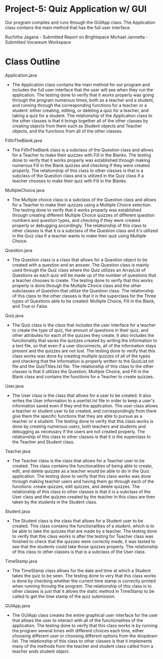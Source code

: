 # Project-5: Quiz Application w/ GUI

Our program compiles and runs through the GUIApp class. The Application class contains the main method that has the full user interface. 

Ruchitha Jagana - Submitted Report on Brightspace
Michael Jannetta - Submitted Vocareum Workspace


# Class Outline

Application.java
- The Application class contains the main method for our program and includes the full user interface that the user will see when they run the application. The testing done to verify that it works properly was going through the program numerous times, both as a teacher and a student, and running through the corresponding functions for a teacher or a student: either creating, editing, or deleting a quiz for a teacher, and taking a quiz for a student. The relationship of the Application class to the other classes is that it brings together all of the other classes by creating objects from them such as Student objects and Teacher objects, and the functions from all of the other classes. 

FillInTheBlank.java
- The FillInTheBlank class is a subclass of the Question class and allows for a Teacher to make their quizzes with Fill in the Blanks. The testing done to verify that it works properly was established through making numerous Fill in the Blank quizzes and checking if they were created properly. The relationship of this class to other classes is that is a subclass of the Question class and is utilized in the Quiz class if a teacher chooses to make their quiz with Fill in the Blanks.

MultipleChoice.java
- The Multiple choice class is a subclass of the Question class and allows for a Teacher to make their quizzes using a Multiple Choice selection. The testing done to verify that it works properly was established through creating different Multiple Choice quizzes of different question numbers and question types, and checking if they were created properly or debugging accordingly. The relationship of this class to other classes is that it is a subclass of the Question class and it's utilized in the Quiz clas if a teacher wants to make their quiz using Multiple Choice. 

Question.java
- The Question class is a class that allows for a Question object to be created with a question and an answer. The Question class is mainly used through the Quiz class where the Quiz utilizes an ArrayList of Questions as each quiz will be made up of the number of questions that a teacher chooses to create. The testing done to verify that this works properly is done through the Multiple Choice class and the other subclasses of Question that utilize the Question class. The relationship of this class to the other classes is that it is the superclass for the Three types of Questions able to be created: Multiple Choice, Fill in the Blank, and True or False. 

Quiz.java
- The Quiz class is the class that includes the user interface for a teacher to create the type of quiz, the amount of questions in their quiz, and other attributes for each of the quizzes they create. It also includes the functionality that saves the quizzes created by writing the information to a text file, so that even if a user disconnects, all of the information stays present and the quizzes are not lost. The testing done to verify that this class works was done by creating multiple quizzes of all of the types and checking that the information is properly written to the QuizList.txt file and the QuizTitles.txt file. The relationship of this class to the other classes is that it utilizes the Question, Multiple Choice, and Fill in the Blank class and contains the functions for a Teacher to create quizzes. 

User.java
- The User class is the class that allows for a user to be created. It also writes the User information to a userlist.txt file in order to keep a user's information saved even if they end the application. The user class allows a teacher or student user to be created, and correspondingly from there give them the specific functions that they are able to pursue as a teacher or a student. The testing done to verify that this class works is done by creating numerous users, both teachers and students and debugging as necessary if the users are not created properly. The relationship of this class to other classes is that it is the superclass to the Teacher and Student class. 

Teacher.java
- The Teacher class is the class that allows for a Teacher user to be created. This class contains the functionalities of being able to create, edit, and delete quizzes as a teacher would be able to do in the Quiz application. The testing done to verify that this class works was done through making teacher users and having them go through each of the functions: create quizzes, edit quizzes, and delete quizzes. The relationship of this class to other classes is that it is a subclass of the User class and the quizzes created by the teacher in this class are then taken by the students in the Student class. 

Student.java
- The Student class is the class that allows for a Student user to be created. This class contains the functionalities of a student, which is to be able to take the quizzes that are made by a teacher. The testing done to verify that this class works is after the testing for Teacher class was finished to check that the quizzes were correctly made, it was tested to see that the students could take those quizzes properly. The relationship of this class to other classes is that is a subclass of the User class. 

TimeStamp.java
- The TimeStamp class allows for the date and time at which a Student takes the quiz to be seen. The testing done to very that this class works is done by checking whether the current time stamp is correctly printed when running throuhg the program. The relationship of this class is to other classes is just that it allows the static method in TimeStamp to be called to get the time stamp of the quiz submission. 

GUIApp.java
- The GUIApp class creates the entire graphical user interface for the user that allows the user to interact with all of the functionalities of the application. The testing done to verify that this class works is by running the program several times with different choices each time, either choosing different user or choosing different options from the dropdown list. The relationship of this class to other classes is that it implements many of the methods from the teacher and student class called from a teacher ands student object. 



